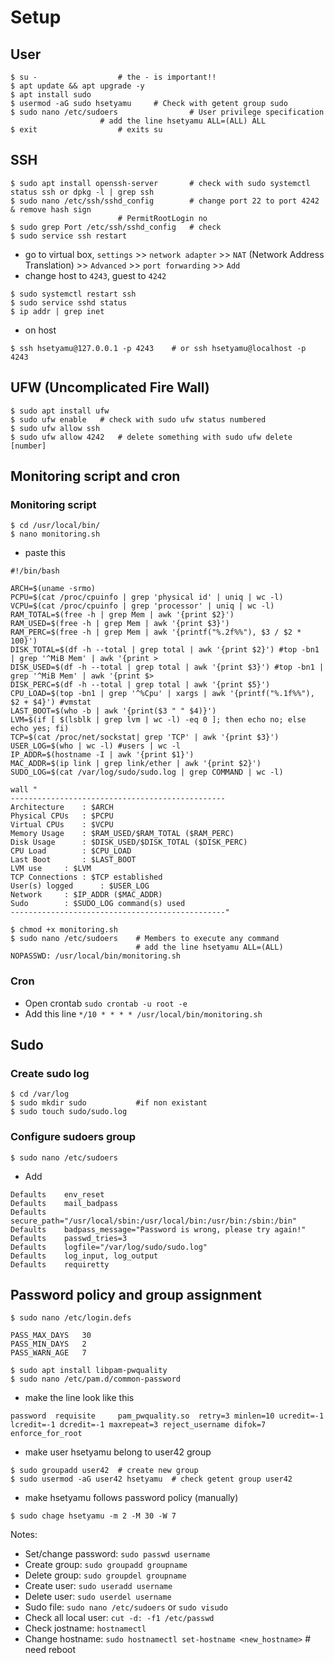 # Setup

## User
```
$ su - 					# the - is important!!
$ apt update && apt upgrade -y
$ apt install sudo
$ usermod -aG sudo hsetyamu		# Check with getent group sudo
$ sudo nano /etc/sudoers				# User privilege specification 	
					# add the line hsetyamu	ALL=(ALL) ALL
$ exit 					# exits su
```

## SSH
```
$ sudo apt install openssh-server		# check with sudo systemctl status ssh or dpkg -l | grep ssh
$ sudo nano /etc/ssh/sshd_config		# change port 22 to port 4242 & remove hash sign
						# PermitRootLogin no
$ sudo grep Port /etc/ssh/sshd_config	# check
$ sudo service ssh restart
```
- go to virtual box, ```settings``` >> ```network adapter``` >> ```NAT``` (Network Address Translation) >> ```Advanced``` >> ```port forwarding``` >> ```Add```
- change host to ```4243```, guest to ```4242```
```
$ sudo systemctl restart ssh
$ sudo service sshd status
$ ip addr | grep inet
```
- on host
```
$ ssh hsetyamu@127.0.0.1 -p 4243 	# or ssh hsetyamu@localhost -p 4243
```

## UFW (Uncomplicated Fire Wall)
```
$ sudo apt install ufw
$ sudo ufw enable	# check with sudo ufw status numbered
$ sudo ufw allow ssh
$ sudo ufw allow 4242 	# delete something with sudo ufw delete [number] 

```
## Monitoring script and cron
### Monitoring script

```
$ cd /usr/local/bin/
$ nano monitoring.sh
```
- paste this
```
#!/bin/bash

ARCH=$(uname -srmo)
PCPU=$(cat /proc/cpuinfo | grep 'physical id' | uniq | wc -l)
VCPU=$(cat /proc/cpuinfo | grep 'processor' | uniq | wc -l)
RAM_TOTAL=$(free -h | grep Mem | awk '{print $2}')
RAM_USED=$(free -h | grep Mem | awk '{print $3}')
RAM_PERC=$(free -h | grep Mem | awk '{printf("%.2f%%"), $3 / $2 * 100}')
DISK_TOTAL=$(df -h --total | grep total | awk '{print $2}') #top -bn1 | grep '^MiB Mem' | awk '{print >
DISK_USED=$(df -h --total | grep total | awk '{print $3}') #top -bn1 | grep '^MiB Mem' | awk '{print $>
DISK_PERC=$(df -h --total | grep total | awk '{print $5}')
CPU_LOAD=$(top -bn1 | grep '^%Cpu' | xargs | awk '{printf("%.1f%%"), $2 + $4}') #vmstat
LAST_BOOT=$(who -b | awk '{print($3 " " $4)}')
LVM=$(if [ $(lsblk | grep lvm | wc -l) -eq 0 ]; then echo no; else echo yes; fi)
TCP=$(cat /proc/net/sockstat| grep 'TCP' | awk '{print $3}')
USER_LOG=$(who | wc -l) #users | wc -l
IP_ADDR=$(hostname -I | awk '{print $1}')
MAC_ADDR=$(ip link | grep link/ether | awk '{print $2}')
SUDO_LOG=$(cat /var/log/sudo/sudo.log | grep COMMAND | wc -l)

wall "
------------------------------------------------
Architecture	: $ARCH
Physical CPUs	: $PCPU
Virtual CPUs	: $VCPU
Memory Usage	: $RAM_USED/$RAM_TOTAL ($RAM_PERC)
Disk Usage		: $DISK_USED/$DISK_TOTAL ($DISK_PERC)
CPU Load		: $CPU_LOAD
Last Boot		: $LAST_BOOT
LVM use		: $LVM
TCP Connections	: $TCP established
User(s) logged		: $USER_LOG
Network		: $IP_ADDR ($MAC_ADDR)
Sudo		: $SUDO_LOG command(s) used
------------------------------------------------"
```

```
$ chmod +x monitoring.sh
$ sudo nano /etc/sudoers	# Members to execute any command 	
							# add the line hsetyamu ALL=(ALL) NOPASSWD: /usr/local/bin/monitoring.sh
```

### Cron

- Open crontab ```sudo crontab -u root -e```
- Add this line ```*/10 * * * * /usr/local/bin/monitoring.sh```

## Sudo
### Create sudo log
```
$ cd /var/log
$ sudo mkdir sudo			#if non existant
$ sudo touch sudo/sudo.log
```

### Configure sudoers group
```
$ sudo nano /etc/sudoers
```
- Add
```
Defaults	env_reset
Defaults	mail_badpass
Defaults	secure_path="/usr/local/sbin:/usr/local/bin:/usr/bin:/sbin:/bin"
Defaults	badpass_message="Password is wrong, please try again!"
Defaults	passwd_tries=3
Defaults	logfile="/var/log/sudo/sudo.log"
Defaults	log_input, log_output
Defaults	requiretty
```

## Password policy and group assignment
```
$ sudo nano /etc/login.defs
```
```
PASS_MAX_DAYS	30
PASS_MIN_DAYS	2
PASS_WARN_AGE	7
```
```
$ sudo apt install libpam-pwquality
$ sudo nano /etc/pam.d/common-password
```
- make the line look like this
```
password  requisite     pam_pwquality.so  retry=3 minlen=10 ucredit=-1 lcredit=-1 dcredit=-1 maxrepeat=3 reject_username difok=7 enforce_for_root
```
- make user hsetyamu belong to user42 group
```
$ sudo groupadd user42	# create new group 
$ sudo usermod -aG user42 hsetyamu	# check getent group user42
```
- make hsetyamu follows password policy (manually)
```
$ sudo chage hsetyamu -m 2 -M 30 -W 7
```

Notes:
- Set/change password: ```sudo passwd username```
- Create group: ```sudo groupadd groupname```
- Delete group: ```sudo groupdel groupname```
- Create user: ```sudo useradd username```
- Delete user: ```sudo userdel username```
- Sudo file: ```sudo nano /etc/sudoers``` or ```sudo visudo```
- Check all local user: ```cut -d: -f1 /etc/passwd```
- Check jostname: ```hostnamectl```
- Change hostname: ```sudo hostnamectl set-hostname <new_hostname>```	# need reboot


